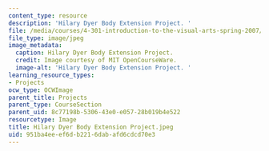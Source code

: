 ```yaml
---
content_type: resource
description: 'Hilary Dyer Body Extension Project. '
file: /media/courses/4-301-introduction-to-the-visual-arts-spring-2007/951ba4eeef6db2216dabafd6cdcd70e3_HilaryDyerBodyExtensionProject.jpeg
file_type: image/jpeg
image_metadata:
  caption: Hilary Dyer Body Extension Project.
  credit: Image courtesy of MIT OpenCourseWare.
  image-alt: 'Hilary Dyer Body Extension Project. '
learning_resource_types:
- Projects
ocw_type: OCWImage
parent_title: Projects
parent_type: CourseSection
parent_uid: 8c77198b-5306-43e0-e057-28b019b4e522
resourcetype: Image
title: Hilary Dyer Body Extension Project.jpeg
uid: 951ba4ee-ef6d-b221-6dab-afd6cdcd70e3
---
```

